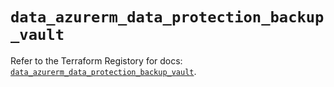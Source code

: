 # `data_azurerm_data_protection_backup_vault`

Refer to the Terraform Registory for docs: [`data_azurerm_data_protection_backup_vault`](https://registry.terraform.io/providers/hashicorp/azurerm/3.52.0/docs/data-sources/data_protection_backup_vault).
